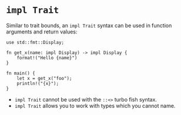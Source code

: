 # `impl Trait`

Similar to trait bounds, an `impl Trait` syntax can be used in function
arguments and return values:

```rust,editable
use std::fmt::Display;

fn get_x(name: impl Display) -> impl Display {
    format!("Hello {name}")
}

fn main() {
    let x = get_x("foo");
    println!("{x}");
}
```

* `impl Trait` cannot be used with the `::<>` turbo fish syntax.
* `impl Trait` allows you to work with types which you cannot name.
